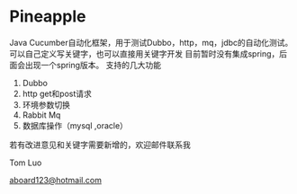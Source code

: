 # Pineapple
Java Cucumber自动化框架，用于测试Dubbo，http，mq，jdbc的自动化测试。可以自己定义写关键字，也可以直接用关键字开发
目前暂时没有集成spring，后面会出现一个spring版本。
支持的几大功能
1. Dubbo
2. http get和post请求
3. 环境参数切换
4. Rabbit Mq
5. 数据库操作（mysql ,oracle）

若有改进意见和关键字需要新增的，欢迎邮件联系我

Tom Luo

aboard123@hotmail.com

